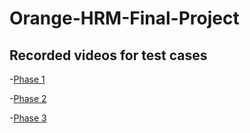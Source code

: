 # Orange-HRM-Final-Project

## Recorded videos for test cases

-[Phase 1](https://drive.google.com/file/d/1hnKxvui2pT48k74qXMDjgylmxk02g-2o/view?usp=sharing)

-[Phase 2](https://drive.google.com/file/d/1Jl1wEc2IpSEznTImYmglBioE5yFglVpk/view?usp=sharing)

-[Phase 3](https://drive.google.com/file/d/16fBUHoenTA4K_u9PiFwBu_TjtFhPVDLD/view?usp=sharing)



